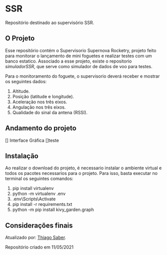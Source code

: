 # SSR
 Repositório destinado ao supervisório SSR.

## O Projeto
Esse repositório contém o Supervisorio Supernova Rocketry, projeto feito para monitorar o lançamento de mini foguetes e realizar testes com um banco estatico. Associado a esse projeto, existe o repositorio *simuladorSSR*, que serve como simulador de dados de voo para testes. 

Para o monitoramento do foguete, o supervisorio deverá receber e mostrar os seguintes dados:

1. Altitude.
2. Posição (latitude e longitude).
2. Aceleração nos três eixos.
3. Angulação nos três eixos.
4. Qualidade do sinal da antena (RSSI).

## Andamento do projeto
[] Interface Gráfica
    []teste

## Instalação
Ao realizar o download do projeto, é necessario instalar o ambiente virtual e todos os pacotes necessarios para o projeto. Para isso, basta executar no terminal os seguintes comandos:

1. pip install virtualenv
2. python -m virtualenv .env
3. .env\Scripts\Activate
4. pip install -r requirements.txt
5. python -m pip install kivy_garden.graph

## Considerações finais
Atualizado por: [Thiago Saber](https://github.com/ThiiD).

Repositório criado em 11/05/2021
